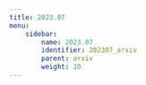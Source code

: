```yaml
---
title: 2023.07
menu:
    sidebar:
        name: 2023.07
        identifier: 202307_arxiv
        parent: arxiv
        weight: 10
---
```

            